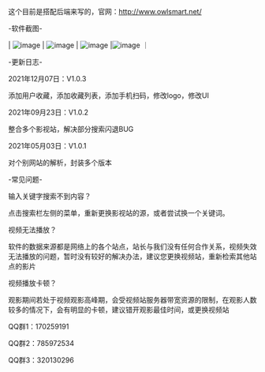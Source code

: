 这个目前是搭配后端来写的，官网：http://www.owlsmart.net/


-软件截图-

| ![image](http://www.owlsmart.net/image/01.jpg)      | ![image](http://www.owlsmart.net/image/02.jpg)    | ![image](http://www.owlsmart.net/image/03.jpg)     |![image](http://www.owlsmart.net/image/04.jpg) ｜










   
-更新日志-

2021年12月07日：V1.0.3

   添加用户收藏，添加收藏列表，添加手机扫码，修改logo，修改UI
   
2021年09月23日：V1.0.2

   整合多个影视站，解决部分搜索闪退BUG
   
2021年05月03日：V1.0.1

   对个别网站的解析，封装多个版本

-常见问题-

输入关键字搜索不到内容？

   点击搜索栏左侧的菜单，重新更换影视站的源，或者尝试换一个关键词。
   
视频无法播放？

   软件的数据来源都是网络上的各个站点，站长与我们没有任何合作关系，视频失效无法播放的问题，暂时没有较好的解决办法，建议您更换视频站，重新检索其他站点的影片
   
视频播放卡顿？

   观影期间若处于视频观影高峰期，会受视频站服务器带宽资源的限制，在观影人数较多的情况下，会有明显的卡顿，建议错开观影最佳时间，或更换视频站

QQ群1：170259191

QQ群2：785972534

QQ群3：320130296
